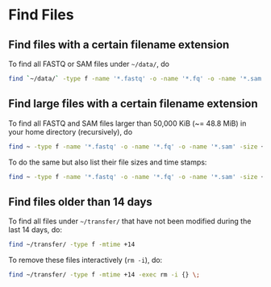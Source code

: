 # Find Files

## Find files with a certain filename extension

To find all FASTQ or SAM files under `~/data/`, do
```sh
find `~/data/` -type f -name '*.fastq' -o -name '*.fq' -o -name '*.sam'
```

## Find large files with a certain filename extension

To find all FASTQ and SAM files larger than 50,000 KiB (~= 48.8 MiB) in your home directory (recursively), do
```sh
find ~ -type f -name '*.fastq' -o -name '*.fq' -o -name '*.sam' -size +50000k
```

To do the same but also list their file sizes and time stamps:
```sh
find ~ -type f -name '*.fastq' -o -name '*.fq' -o -name '*.sam' -size +50000k -exec ls -lh {} \; | awk '{ print $9 ": " $5 " (" $6 " " $7 " " $8 ")" }'
```


## Find files older than 14 days

To find all files under `~/transfer/` that have not been modified during the last 14 days, do:
```sh
find ~/transfer/ -type f -mtime +14
```

To remove these files interactively (`rm -i`), do:
```sh
find ~/transfer/ -type f -mtime +14 -exec rm -i {} \;
```
